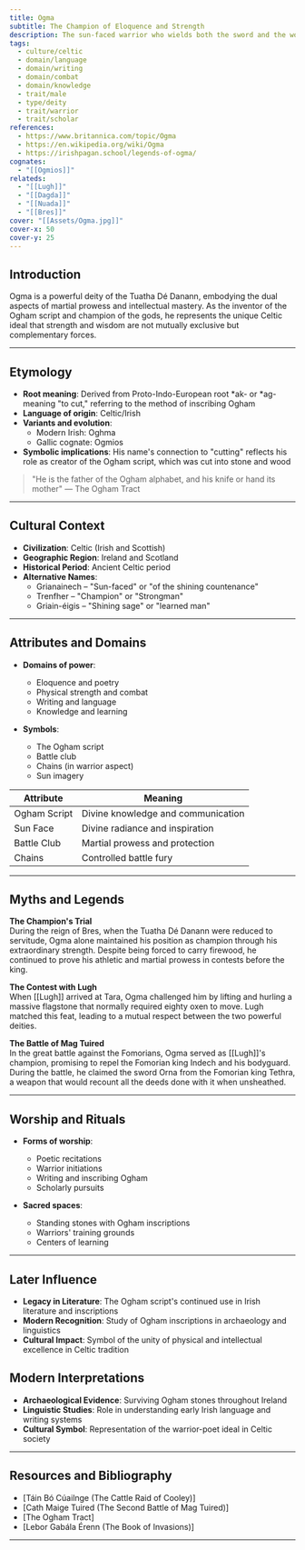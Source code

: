 ```yaml
---
title: Ogma
subtitle: The Champion of Eloquence and Strength
description: The sun-faced warrior who wields both the sword and the word, creator of the sacred Ogham script
tags:
  - culture/celtic
  - domain/language
  - domain/writing
  - domain/combat
  - domain/knowledge
  - trait/male
  - type/deity
  - trait/warrior
  - trait/scholar
references:
  - https://www.britannica.com/topic/Ogma
  - https://en.wikipedia.org/wiki/Ogma
  - https://irishpagan.school/legends-of-ogma/
cognates:
  - "[[Ogmios]]"
relateds:
  - "[[Lugh]]"
  - "[[Dagda]]"
  - "[[Nuada]]"
  - "[[Bres]]"
cover: "[[Assets/Ogma.jpg]]"
cover-x: 50
cover-y: 25
---
```

##  Introduction
Ogma is a powerful deity of the Tuatha Dé Danann, embodying the dual aspects of martial prowess and intellectual mastery. As the inventor of the Ogham script and champion of the gods, he represents the unique Celtic ideal that strength and wisdom are not mutually exclusive but complementary forces.

---

## Etymology

- **Root meaning**: Derived from Proto-Indo-European root *ak- or *ag- meaning "to cut," referring to the method of inscribing Ogham
- **Language of origin**: Celtic/Irish
- **Variants and evolution**: 
  - Modern Irish: Oghma
  - Gallic cognate: Ogmios
- **Symbolic implications**: His name's connection to "cutting" reflects his role as creator of the Ogham script, which was cut into stone and wood

> "He is the father of the Ogham alphabet, and his knife or hand its mother"
> — The Ogham Tract

---

##  Cultural Context

- **Civilization**: Celtic (Irish and Scottish)
- **Geographic Region**: Ireland and Scotland
- **Historical Period**: Ancient Celtic period
- **Alternative Names**:
  - Grianainech – "Sun-faced" or "of the shining countenance"
  - Trenfher – "Champion" or "Strongman"
  - Griain-éigis – "Shining sage" or "learned man"

---

## Attributes and Domains

- **Domains of power**: 
  - Eloquence and poetry
  - Physical strength and combat
  - Writing and language
  - Knowledge and learning

- **Symbols**: 
  - The Ogham script
  - Battle club
  - Chains (in warrior aspect)
  - Sun imagery

| Attribute | Meaning |
|-----------|----------|
| Ogham Script | Divine knowledge and communication |
| Sun Face | Divine radiance and inspiration |
| Battle Club | Martial prowess and protection |
| Chains | Controlled battle fury |

---

## Myths and Legends

**The Champion's Trial**  
During the reign of Bres, when the Tuatha Dé Danann were reduced to servitude, Ogma alone maintained his position as champion through his extraordinary strength. Despite being forced to carry firewood, he continued to prove his athletic and martial prowess in contests before the king.

**The Contest with Lugh**  
When [[Lugh]] arrived at Tara, Ogma challenged him by lifting and hurling a massive flagstone that normally required eighty oxen to move. Lugh matched this feat, leading to a mutual respect between the two powerful deities.

**The Battle of Mag Tuired**  
In the great battle against the Fomorians, Ogma served as [[Lugh]]'s champion, promising to repel the Fomorian king Indech and his bodyguard. During the battle, he claimed the sword Orna from the Fomorian king Tethra, a weapon that would recount all the deeds done with it when unsheathed.

---

## Worship and Rituals

- **Forms of worship**: 
  - Poetic recitations
  - Warrior initiations
  - Writing and inscribing Ogham
  - Scholarly pursuits

- **Sacred spaces**: 
  - Standing stones with Ogham inscriptions
  - Warriors' training grounds
  - Centers of learning

---

## Later Influence

- **Legacy in Literature**: The Ogham script's continued use in Irish literature and inscriptions
- **Modern Recognition**: Study of Ogham inscriptions in archaeology and linguistics
- **Cultural Impact**: Symbol of the unity of physical and intellectual excellence in Celtic tradition

## Modern Interpretations

- **Archaeological Evidence**: Surviving Ogham stones throughout Ireland
- **Linguistic Studies**: Role in understanding early Irish language and writing systems
- **Cultural Symbol**: Representation of the warrior-poet ideal in Celtic society

---

## Resources and Bibliography
- [Táin Bó Cúailnge (The Cattle Raid of Cooley)]
- [Cath Maige Tuired (The Second Battle of Mag Tuired)]
- [The Ogham Tract]
- [Lebor Gabála Érenn (The Book of Invasions)]

---